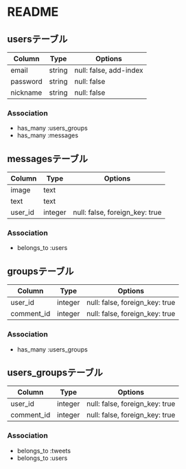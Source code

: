 # README



## usersテーブル
|Column|Type|Options|
|------|----|-------|
|email|string|null: false, add-index|
|password|string|null: false|
|nickname|string|null: false|
### Association
- has_many :users_groups
- has_many :messages


## messagesテーブル
|Column|Type|Options|
|------|----|-------|
|image|text||
|text|text||
|user_id|integer|null: false, foreign_key: true|
### Association
- belongs_to :users


## groupsテーブル
|Column|Type|Options|
|------|----|-------|
|user_id|integer|null: false, foreign_key: true|
|comment_id|integer|null: false, foreign_key: true|
### Association
- has_many :users_groups

## users_groupsテーブル
|Column|Type|Options|
|------|----|-------|
|user_id|integer|null: false, foreign_key: true|
|comment_id|integer|null: false, foreign_key: true|
### Association
- belongs_to :tweets
- belongs_to :users

